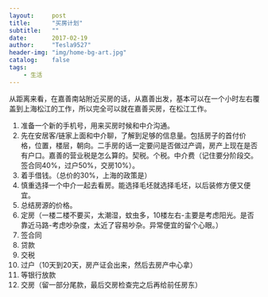 ```yaml
---
layout:     post
title:      "买房计划"
subtitle:   ""
date:       2017-02-19
author:     "Tesla9527"
header-img: "img/home-bg-art.jpg"
catalog:    false
tags:
    - 生活
---
```

从距离来看，在嘉善南站附近买房的话，从嘉善出发，基本可以在一个小时左右覆盖到上海松江的工作，所以完全可以就在嘉善买房，在松江工作。
1. 准备一个新的手机号，用来买房时候和中介沟通。
2. 先在安居客/链家上面和中介聊，了解到足够的信息量。包括房子的首付价格，位置，楼层，朝向。二手房的话一定要问是否做过产调，房产上现在是否有户口。嘉善的营业税是怎么算的。契税。个税。中介费（记住要分阶段交。签合同40%，过户50%，交房10%）。
3. 着手借钱。（总价的30%，上海的政策是）
3. 慎重选择一个中介一起去看房。能选择毛坯就选择毛坯，以后装修方便又便宜。
4. 总结房源的价格。
5. 定房（一楼二楼不要买，太潮湿，蚊虫多，10楼左右-主要是考虑阳光。是否靠近马路-考虑吵杂度，太近了容易吵杂。异常便宜的留个心眼。）
6. 签合同
7. 贷款
8. 交税
9. 过户（10天到20天，房产证会出来，然后去房产中心拿）
10. 等银行放款
11. 交房（留一部分尾款，最后交房检查完之后再给前任房东）